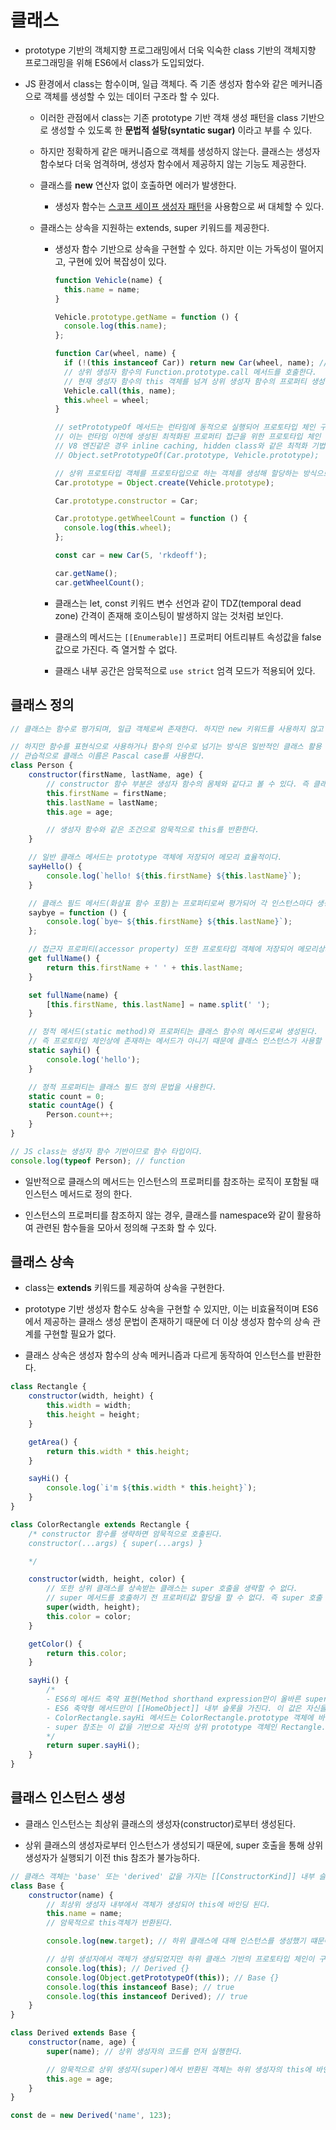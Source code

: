 # 클래스

- prototype 기반의 객체지향 프로그래밍에서 더욱 익숙한 class 기반의 객체지향 프로그래밍을 위해 ES6에서 class가 도입되었다.

- JS 환경에서 class는 함수이며, 일급 객체다. 즉 기존 생성자 함수와 같은 메커니즘으로 객체를 생성할 수 있는 데이터 구조라 할 수 있다.

  - 이러한 관점에서 class는 기존 prototype 기반 객채 생성 패턴을 class 기반으로 생성할 수 있도록 한 **문법적 설탕(syntatic sugar)** 이라고 부를 수 있다.

  - 하지만 정확하게 같은 매커니즘으로 객체를 생성하지 않는다. 클래스는 생성자 함수보다 더욱 엄격하며, 생성자 함수에서 제공하지 않는 기능도 제공한다.

  - 클래스를 **new** 연산자 없이 호출하면 에러가 발생한다.

    - 생성자 함수는 [스코프 세이프 생성자 패턴](./15.constructor-function.md#스코프-세이프-생성자-패턴)을 사용함으로 써 대체할 수 있다.

  - 클래스는 상속을 지원하는 extends, super 키워드를 제공한다.

    - 생성자 함수 기반으로 상속을 구현할 수 있다. 하지만 이는 가독성이 떨어지고, 구현에 있어 복잡성이 있다.

      ```js
      function Vehicle(name) {
      	this.name = name;
      }

      Vehicle.prototype.getName = function () {
      	console.log(this.name);
      };

      function Car(wheel, name) {
      	if (!(this instanceof Car)) return new Car(wheel, name); // scope-safe constructor pattern
      	// 상위 생성자 함수의 Function.prototype.call 메서드를 호출한다.
      	// 현재 생성자 함수의 this 객체를 넘겨 상위 생성자 함수의 프로퍼티 생성 로직을 사용한다.
      	Vehicle.call(this, name);
      	this.wheel = wheel;
      }

      // setPrototypeOf 메서드는 런타임에 동적으로 실행되어 프로토타입 체인 구조를 변경시킨다.
      // 이는 런타임 이전에 생성된 최적화된 프로퍼티 접근을 위한 프로토타입 체인 구조를 변경시키게 된다. 이는 성능상 비효율적이다.
      // V8 엔진같은 경우 inline caching, hidden class와 같은 최적화 기법을 사용해 최적화를 잘 수행하지만, 그렇지 않으면 최적화를 보장할 수 없다.
      // Object.setPrototypeOf(Car.prototype, Vehicle.prototype);

      // 상위 프로토타입 객체를 프로토타입으로 하는 객체를 생성해 할당하는 방식으로, 런타임 이전 함수 평가 단계에서 최적화가 이루어지도록 한다.
      Car.prototype = Object.create(Vehicle.prototype);

      Car.prototype.constructor = Car;

      Car.prototype.getWheelCount = function () {
      	console.log(this.wheel);
      };

      const car = new Car(5, 'rkdeoff');

      car.getName();
      car.getWheelCount();
      ```

    - 클래스는 let, const 키워드 변수 선언과 같이 TDZ(temporal dead zone) 간격이 존재해 호이스팅이 발생하지 않는 것처럼 보인다.

    - 클래스의 메서드는 `[[Enumerable]]` 프로퍼티 어트리뷰트 속성값을 false 값으로 가진다. 즉 열거할 수 없다.

    - 클래스 내부 공간은 암묵적으로 `use strict` 엄격 모드가 적용되어 있다.

## 클래스 정의

```js
// 클래스는 함수로 평가되며, 일급 객체로써 존재한다. 하지만 new 키워드를 사용하지 않고 호출하면 에러를 발생시킨다. 따라서 인스턴스를 생성하기 위한 함수다.

// 하지만 함수를 표현식으로 사용하거나 함수의 인수로 넘기는 방식은 일반적인 클래스 활용 방법이 아니므로 알아만 두자.
// 관습적으로 클래스 이름은 Pascal case를 사용한다.
class Person {
	constructor(firstName, lastName, age) {
		// constructor 함수 부분은 생성자 함수의 몸체와 같다고 볼 수 있다. 즉 클래스를 호출하면 실행되는 함수다.
		this.firstName = firstName;
		this.lastName = lastName;
		this.age = age;

		// 생성자 함수와 같은 조건으로 암묵적으로 this를 반환한다.
	}

	// 일반 클래스 메서드는 prototype 객체에 저장되어 메모리 효율적이다.
	sayHello() {
		console.log(`hello! ${this.firstName} ${this.lastName}`);
	}

	// 클래스 필드 메서드(화살표 함수 포함)는 프로퍼티로써 평가되어 각 인스턴스마다 생성된다. 이는 메모리 비효율적이다.
	saybye = function () {
		console.log(`bye~ ${this.firstName} ${this.lastName}`);
	};

	// 접근자 프로퍼티(accessor property) 또한 프로토타입 객체에 저장되어 메모리상의 메서드와 같은 방식으로 관리되지만, 프로퍼티 처럼 function call operator를 사용하지 않고 접근한다.
	get fullName() {
		return this.firstName + ' ' + this.lastName;
	}

	set fullName(name) {
		[this.firstName, this.lastName] = name.split(' ');
	}

	// 정적 메서드(static method)와 프로퍼티는 클래스 함수의 메서드로써 생성된다.
	// 즉 프로토타입 체인상에 존재하는 메서드가 아니기 때문에 클래스 인스턴스가 사용할 수 없다.
	static sayhi() {
		console.log('hello');
	}

	// 정적 프로퍼티는 클래스 필드 정의 문법을 사용한다.
	static count = 0;
	static countAge() {
		Person.count++;
	}
}

// JS class는 생성자 함수 기반이므로 함수 타입이다.
console.log(typeof Person); // function
```

- 일반적으로 클래스의 메서드는 인스턴스의 프로퍼티를 참조하는 로직이 포함될 때 인스턴스 메서드로 정의 한다.

- 인스턴스의 프로퍼티를 참조하지 않는 경우, 클래스를 namespace와 같이 활용하여 관련된 함수들을 모아서 정의해 구조화 할 수 있다.

## 클래스 상속

- class는 **extends** 키워드를 제공하여 상속을 구현한다.

- prototype 기반 생성자 함수도 상속을 구현할 수 있지만, 이는 비효율적이며 ES6에서 제공하는 클래스 생성 문법이 존재하기 때문에 더 이상 생성자 함수의 상속 관계를 구현할 필요가 없다.

- 클래스 상속은 생성자 함수의 상속 메커니즘과 다르게 동작하여 인스턴스를 반환한다.

```js
class Rectangle {
	constructor(width, height) {
		this.width = width;
		this.height = height;
	}

	getArea() {
		return this.width * this.height;
	}

	sayHi() {
		console.log(`i'm ${this.width * this.height}`);
	}
}

class ColorRectangle extends Rectangle {
	/* constructor 함수를 생략하면 암묵적으로 호출된다.
	constructor(...args) { super(...args) }

	*/

	constructor(width, height, color) {
		// 또한 상위 클래스를 상속받는 클래스는 super 호출을 생략할 수 없다.
		// super 메서드를 호출하기 전 프로퍼티값 할당을 할 수 없다. 즉 super 호출 이전 this를 참조할 수 없다.
		super(width, height);
		this.color = color;
	}

	getColor() {
		return this.color;
	}

	sayHi() {
		/* 
		- ES6의 메서드 축약 표현(Method shorthand expression만이 올바른 super 참조가 가능하다.
		- ES6 축약형 메서드만이 [[HomeObject]] 내부 슬롯을 가진다. 이 값은 자신을 바인딩 하고 있는 객체를 가리킨다.
		- ColorRectangle.sayHi 메서드는 ColorRectangle.prototype 객체에 바인딩 되어 있기 때문에 [[HomeObject]] 내부 슬롯은 ColorRectangle.prototype 객체를 가리킨다.
		- super 참조는 이 값을 기반으로 자신의 상위 prototype 객체인 Rectangle.prototype 객체를 가리킨다.
		*/
		return super.sayHi();
	}
}
```

## 클래스 인스턴스 생성

- 클래스 인스턴스는 최상위 클래스의 생성자(constructor)로부터 생성된다.

- 상위 클래스의 생성자로부터 인스턴스가 생성되기 때문에, super 호출을 통해 상위 생성자가 실행되기 이전 this 참조가 불가능하다.

```js
// 클래스 객체는 'base' 또는 'derived' 값을 가지는 [[ConstructorKind]] 내부 슬롯을 가지며 JS 엔진은 이 값을 기반으로 최상위 클래스인지 판단하여 인스턴스를 생성한다.
class Base {
	constructor(name) {
		// 최상위 생성자 내부에서 객체가 생성되어 this에 바인딩 된다.
		this.name = name;
		// 암묵적으로 this객체가 반환된다.

		console.log(new.target); // 하위 클래스에 대해 인스턴스를 생성했기 떄문에 하위 클래스 객체를 가리킨다.

		// 상위 생성자에서 객체가 생성되었지만 하위 클래스 기반의 프로토타입 체인이 구성된다.
		console.log(this); // Derived {}
		console.log(Object.getPrototypeOf(this)); // Base {}
		console.log(this instanceof Base); // true
		console.log(this instanceof Derived); // true
	}
}

class Derived extends Base {
	constructor(name, age) {
		super(name); // 상위 생성자의 코드를 먼저 실행한다.

		// 암묵적으로 상위 생성자(super)에서 반환된 객체는 하위 생성자의 this에 바인딩된다.
		this.age = age;
	}
}

const de = new Derived('name', 123);
```
